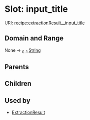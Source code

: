 
# Slot: input_title




URI: [recipe:extractionResult__input_title](http://w3id.org/ontogpt/recipe/extractionResult__input_title)


## Domain and Range

None &#8594;  <sub>0..1</sub> [String](types/String.md)

## Parents


## Children


## Used by

 * [ExtractionResult](ExtractionResult.md)
